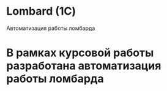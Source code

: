 # Lombard (1С)
Автоматизация работы ломбарда
# В рамках курсовой работы разработана автоматизация работы ломбарда
